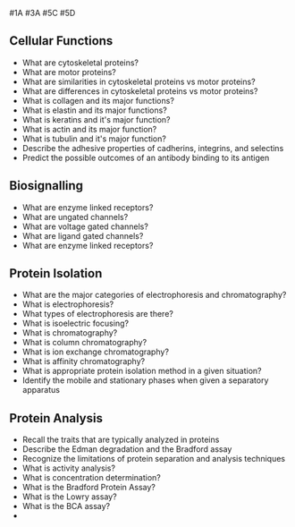 #1A #3A #5C #5D 
## Cellular Functions
- What are cytoskeletal proteins?
- What are motor proteins?
- What are similarities in cytoskeletal proteins vs motor proteins?
- What are differences in cytoskeletal proteins vs motor proteins?
- What is collagen and its major functions?
- What is elastin and its major functions?
- What is keratins and it's major function?
- What is actin and its major function?
- What is tubulin and it's major function?
- Describe the adhesive properties of cadherins, integrins, and selectins
- Predict the possible outcomes of an antibody binding to its antigen

## Biosignalling
- What are enzyme linked receptors?
- What are ungated channels?
- What are voltage gated channels?
- What are ligand gated channels?
- What are enzyme linked receptors?
  
## Protein Isolation
- What are the major categories of electrophoresis and chromatography?
- What is electrophoresis?
- What types of electrophoresis are there?
- What is isoelectric focusing?
- What is chromatography?
- What is column chromatography?
- What is ion exchange chromatography?
- What is affinity chromatography?
- What is appropriate protein isolation method in a given situation?
- Identify the mobile and stationary phases when given a separatory apparatus

## Protein Analysis
- Recall the traits that are typically analyzed in proteins
- Describe the Edman degradation and the Bradford assay
- Recognize the limitations of protein separation and analysis techniques
- What is activity analysis?
- What is concentration determination?
- What is the Bradford Protein Assay?
- What is the Lowry assay?
- What is the BCA assay?
- 